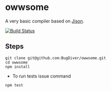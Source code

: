 # owwsome
A very basic compiler based on [Jison](jison.org).

[![Build Status](https://snap-ci.com/BugDiver/owwsome/branch/master/build_image)](https://snap-ci.com/BugDiver/owwsome/branch/master)



## Steps
```
git clone git@github.com:BugDiver/owwsome.git
cd owwsome
npm install

```
* To run tests issue command
```
npm test
```


